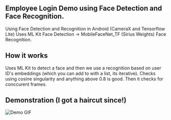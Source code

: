 ## Employee Login Demo using Face Detection and Face Recognition.
Using Face Detection and Recognition in Android (CameraX and Tensorflow Lite)
Uses ML Kit Face Detection -> MobileFaceNet_TF (Sirius Weights) Face Recognition.

## How it works
Uses ML Kit to detect a face and then we use a recognition based on user ID's embeddings (which you can add to with a list, its iterative). Checks using cosine singularity and anything above 0.8 is good. Then it checks for conccurent frames.


## Demonstration (I got a haircut since!)

![Demo GIF](https://github.com/zacharymartinson/EmployeeLogin/blob/master/showcase.gif)
